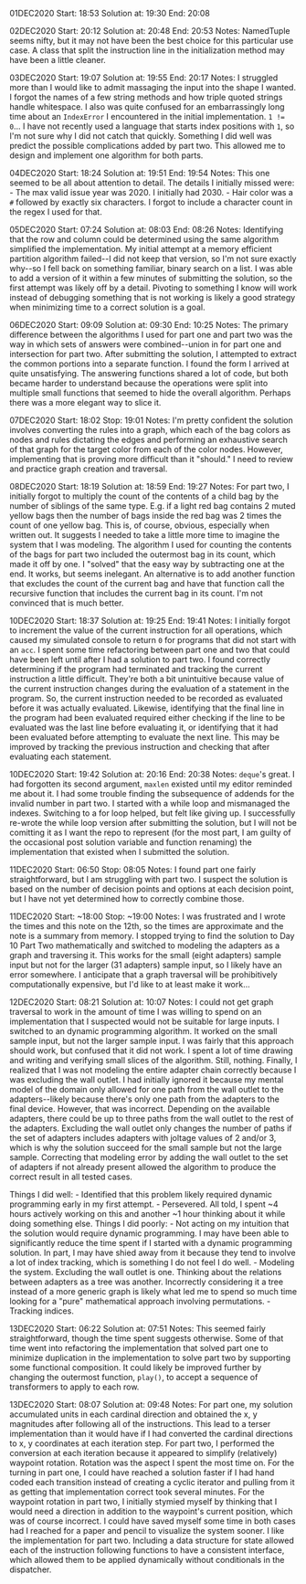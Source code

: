 01DEC2020
Start: 18:53
Solution at: 19:30
End: 20:08

02DEC2020
Start: 20:12
Solution at: 20:48
End: 20:53
Notes: NamedTuple seems nifty, but it may not have been the best choice for this particular use case. A class that split the instruction line in the initialization method may have been a little cleaner.

03DEC2020
Start: 19:07
Solution at: 19:55
End: 20:17
Notes: I struggled more than I would like to admit massaging the input into the shape I wanted. I forgot the names of a few string methods and how triple quoted strings handle whitespace. I also was quite confused for an embarrassingly long time about an `IndexError` I encountered in the initial implementation. `1 != 0`... I have not recently used a language that starts index positions with `1`, so I'm not sure why I did not catch that quickly. Something I did well was predict the possible complications added by part two. This allowed me to design and implement one algorithm for both parts.

04DEC2020
Start: 18:24
Solution at: 19:51
End: 19:54
Notes: This one seemed to be all about attention to detail. The details I initially missed were:
    - The max valid issue year was 2020. I initially had 2030.
    - Hair color was a `#` followed by exactly six characters. I forgot to include a character count in the regex I used for that.

05DEC2020
Start: 07:24
Solution at: 08:03
End: 08:26
Notes: Identifying that the row and column could be determined using the same algorithm simplified the implementation. My initial attempt at a memory efficient partition algorithm failed--I did not keep that version, so I'm not sure exactly why--so I fell back on something familiar, binary search on a list. I was able to add a version of it within a few minutes of submitting the solution, so the first attempt was likely off by a detail. Pivoting to something I know will work instead of debugging something that is not working is likely a good strategy when minimizing time to a correct solution is a goal.

06DEC2020
Start: 09:09
Solution at: 09:30
End: 10:25
Notes: The primary difference between the algorithms I used for part one and part two was the way in which sets of answers were combined--union in for part one and intersection for part two. After submitting the solution, I attempted to extract the common portions into a separate function. I found the form I arrived at quite unsatisfying. The answering functions shared a lot of code, but both became harder to understand because the operations were split into multiple small functions that seemed to hide the overall algorithm. Perhaps there was a more elegant way to slice it.

07DEC2020
Start: 18:02
Stop: 19:01
Notes: I'm pretty confident the solution involves converting the rules into a graph, which each of the bag colors as nodes and rules dictating the edges and performing an exhaustive search of that graph for the target color from each of the color nodes. However, implementing that is proving more difficult than it "should." I need to review and practice graph creation and traversal.

08DEC2020
Start: 18:19
Solution at: 18:59
End: 19:27
Notes: For part two, I initially forgot to multiply the count of the contents of a child bag by the number of siblings of the same type. E.g. if a light red bag contains 2 muted yellow bags then the number of bags inside the red bag was 2 times the count of one yellow bag. This is, of course, obvious, especially when written out. It suggests I needed to take a little more time to imagine the system that I was modeling. The algorithm I used for counting the contents of the bags for part two included the outermost bag in its count, which made it off by one. I "solved" that the easy way by subtracting one at the end. It works, but seems inelegant. An alternative is to add another function that excludes the count of the current bag and have that function call the recursive function that includes the current bag in its count. I'm not convinced that is much better.

10DEC2020
Start: 18:37
Solution at: 19:25
End: 19:41
Notes: I initially forgot to increment the value of the current instruction for all operations, which caused my simulated console to return `0` for programs that did not start with an `acc`. I spent some time refactoring between part one and two that could have been left until after I had a solution to part two. I found correctly determining if the program had terminated and tracking the current instruction a little difficult. They're both a bit unintuitive because value of the current instruction changes during the evaluation of a statement in the program. So, the current instruction needed to be recorded as evaluated before it was actually evaluated. Likewise, identifying that the final line in the program had been evaluated required either checking if the line to be evaluated was the last line before evaluating it, or identifying that it had been evaluated before attempting to evaluate the next line. This may be improved by tracking the previous instruction and checking that after evaluating each statement.

10DEC2020
Start: 19:42
Solution at: 20:16
End: 20:38
Notes: `deque`'s great. I had forgotten its second argument, `maxlen` existed until my editor reminded me about it. I had some trouble finding the subsequence of addends for the invalid number in part two. I started with a while loop and mismanaged the indexes. Switching to a for loop helped, but felt like giving up. I successfully re-wrote the while loop version after submitting the solution, but I will not be comitting it as I want the repo to represent (for the most part, I am guilty of the occasional post solution variable and function renaming) the implementation that existed when I submitted the solution.

11DEC2020
Start: 06:50
Stop: 08:05
Notes: I found part one fairly straightforward, but I am struggling with part two. I suspect the solution is based on the number of decision points and options at each decision point, but I have not yet determined how to correctly combine those.

11DEC2020
Start: ~18:00
Stop: ~19:00
Notes: I was frustrated and I wrote the times and this note on the 12th, so the times are approximate and the note is a summary from memory. I stopped trying to find the solution to Day 10 Part Two mathematically and switched to modeling the adapters as a graph and traversing it. This works for the small (eight adapters) sample input but not for the larger (31 adapters) sample input, so I likely have an error somewhere. I anticipate that a graph traversal will be prohibitively computationally expensive, but I'd like to at least make it work...

12DEC2020
Start: 08:21
Solution at: 10:07
Notes: I could not get graph traversal to work in the amount of time I was willing to spend on an implementation that I suspected would not be suitable for large inputs. I switched to an dynamic programming algorithm. It worked on the small sample input, but not the larger sample input. I was fairly that this approach should work, but confused that it did not work. I spent a lot of time drawing and writing and verifying small slices of the algorithm. Still, nothing. Finally, I realized that I was not modeling the entire adapter chain correctly because I was excluding the wall outlet. I had initially ignored it because my mental model of the domain only allowed for one path from the wall outlet to the adapters--likely because there's only one path from the adapters to the final device. However, that was incorrect. Depending on the available adapters, there could be up to three paths from the wall outlet to the rest of the adapters. Excluding the wall outlet only changes the number of paths if the set of adapters includes adapters with joltage values of 2 and/or 3, which is why the solution succeed for the small sample but not the large sample. Correcting that modeling error by adding the wall outlet to the set of adapters if not already present allowed the algorithm to produce the correct result in all tested cases.

Things I did well:
    - Identified that this problem likely required dynamic programming early in my first attempt.
    - Persevered. All told, I spent ~4 hours actively working on this and another ~1 hour thinking about it while doing something else.
Things I did poorly:
    - Not acting on my intuition that the solution would require dynamic programming. I may have been able to significantly reduce the time spent if I started with a dynamic programming solution. In part, I may have shied away from it because they tend to involve a lot of index tracking, which is something I do not feel I do well.
    - Modeling the system. Excluding the wall outlet is one. Thinking about the relations between adapters as a tree was another. Incorrectly considering it a tree instead of a more generic graph is likely what led me to spend so much time looking for a "pure" mathematical approach involving permutations.
    - Tracking indices.

13DEC2020
Start: 06:22
Solution at: 07:51
Notes: This seemed fairly straightforward, though the time spent suggests otherwise. Some of that time went into refactoring the implementation that solved part one to minimize duplication in the implementation to solve part two by supporting some functional composition. It could likely be improved further by changing the outermost function, `play()`, to accept a sequence of transformers to apply to each row.

13DEC2020
Start: 08:07
Solution at: 09:48
Notes: For part one, my solution accumulated units in each cardinal direction and obtained the x, y magnitudes after following all of the instructions. This lead to a terser implementation than it would have if I had converted the cardinal directions to x, y coordinates at each iteration step. For part two, I performed the conversion at each iteration because it appeared to simplify (relatively) waypoint rotation. Rotation was the aspect I spent the most time on. For the turning in part one, I could have reached a solution faster if I had hand coded each transition instead of creating a cyclic iterator and pulling from it as getting that implementation correct took several minutes. For the waypoint rotation in part two, I initially stymied myself by thinking that I would need a direction in addition to the waypoint's current position, which was of course incorrect. I could have saved myself some time in both cases had I reached for a paper and pencil to visualize the system sooner. I like the implementation for part two. Including a data structure for state allowed each of the instruction following functions to have a consistent interface, which allowed them to be applied dynamically without conditionals in the dispatcher.